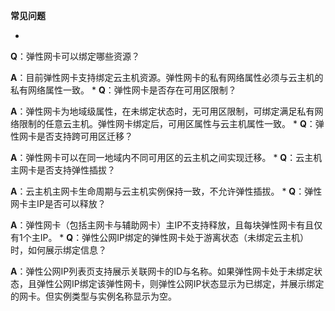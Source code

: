 **常见问题**

* 
**Q**：弹性网卡可以绑定哪些资源？

**A**：目前弹性网卡支持绑定云主机资源。弹性网卡的私有网络属性必须与云主机的私有网络属性一致。
* 
**Q**：弹性网卡是否存在可用区限制？

**A**：弹性网卡为地域级属性，在未绑定状态时，无可用区限制，可绑定满足私有网络限制的任意云主机。弹性网卡绑定后，可用区属性与云主机属性一致。
* 
**Q**：弹性网卡是否支持跨可用区迁移？

**A**：弹性网卡可以在同一地域内不同可用区的云主机之间实现迁移。
* 
**Q**：云主机主网卡是否支持弹性插拔？

**A**：云主机主网卡生命周期与云主机实例保持一致，不允许弹性插拔。
* 
**Q**：弹性网卡主IP是否可以释放？

**A**：弹性网卡（包括主网卡与辅助网卡）主IP不支持释放，且每块弹性网卡有且仅有1个主IP。
* 
**Q**：弹性公网IP绑定的弹性网卡处于游离状态（未绑定云主机）时，如何展示绑定信息？

**A**：弹性公网IP列表页支持展示关联网卡的ID与名称。如果弹性网卡处于未绑定状态，且弹性公网IP绑定该弹性网卡，则弹性公网IP状态显示为已绑定，并展示绑定的网卡。但实例类型与实例名称显示为空。
